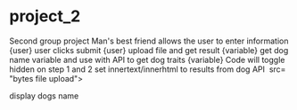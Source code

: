 # project_2
Second group project 
Man's best friend allows the user to enter information {user}
user clicks submit {user}
upload file and get result {variable}
get dog name variable and use with API to get dog traits {variable}
Code will toggle hidden on step 1 and 2
set innertext/innerhtml to results from dog API
<img> src= "bytes file upload">
<p> display dogs name </p>
